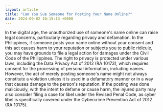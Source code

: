 ```yaml
---
layout: article
title: "Can You Sue Someone for Posting Your Name Online?"
date: 2024-09-02 10:15:13 +0800
---
```


<p>In the digital age, the unauthorized use of someone's name online can raise legal concerns, particularly regarding privacy and defamation. In the Philippines, if someone posts your name online without your consent and this act causes harm to your reputation or subjects you to public ridicule, you may have grounds to file a legal action for damages under the Civil Code of the Philippines. The right to privacy is protected under various laws, including the Data Privacy Act of 2012 (RA 10173), which requires consent for the processing of personal information, including names. However, the act of merely posting someone's name might not always constitute a violation unless it is used in a defamatory manner or in a way that causes damage to the person's reputation. If the posting was done maliciously, with the intent to defame or cause harm, the injured party may also consider filing a case for libel under the Revised Penal Code, as cyber libel is specifically covered under the Cybercrime Prevention Act of 2012 (RA 10175).</p>